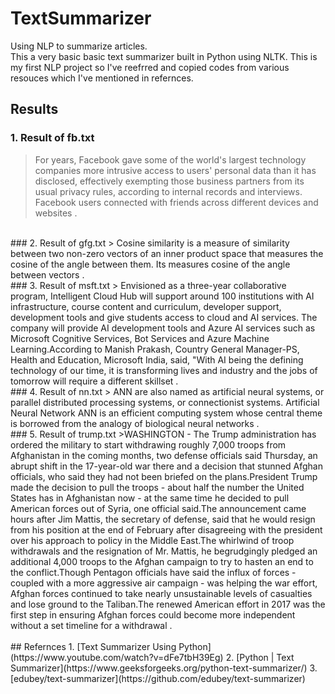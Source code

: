# TextSummarizer
Using NLP to summarize articles.<br>
This a very basic basic text summarizer built in Python using NLTK. This is my first NLP project so I've reefrred and copied codes from various resouces which I've mentioned in refernces.<br>

## Results
### 1. Result of fb.txt
> For years, Facebook gave some of the world's largest technology companies more intrusive access to users' personal data than it has disclosed, effectively exempting those business partners from its usual privacy rules, according to internal records and interviews. Facebook users connected with friends across different devices and websites .
<br>
### 2. Result of gfg.txt
> Cosine similarity is a measure of similarity between two non-zero vectors of an inner product space that measures the cosine of the angle between them. Its measures cosine of the angle between vectors .
<br>
### 3. Result of msft.txt
> Envisioned as a three-year collaborative program, Intelligent Cloud Hub will support around 100 institutions with AI infrastructure, course content and curriculum, developer support, development tools and give students access to cloud and AI services. The company will provide AI development tools and Azure AI services such as Microsoft Cognitive Services, Bot Services and Azure Machine Learning.According to Manish Prakash, Country General Manager-PS, Health and Education, Microsoft India, said, "With AI being the defining technology of our time, it is transforming lives and industry and the jobs of tomorrow will require a different skillset .
<br>
### 4. Result of nn.txt
> ANN are also named as artificial neural systems, or parallel distributed processing systems, or connectionist systems. Artificial Neural Network ANN is an efficient computing system whose central theme is borrowed from the analogy of biological neural networks .
<br>
### 5. Result of trump.txt
>WASHINGTON - The Trump administration has ordered the military to start withdrawing roughly 7,000 troops from Afghanistan in the coming months, two defense officials said Thursday, an abrupt shift in the 17-year-old war there and a decision that stunned Afghan officials, who said they had not been briefed on the plans.President Trump made the decision to pull the troops - about half the number the United States has in Afghanistan now - at the same time he decided to pull American forces out of Syria, one official said.The announcement came hours after Jim Mattis, the secretary of defense, said that he would resign from his position at the end of February after disagreeing with the president over his approach to policy in the Middle East.The whirlwind of troop withdrawals and the resignation of Mr. Mattis, he begrudgingly pledged an additional 4,000 troops to the Afghan campaign to try to hasten an end to the conflict.Though Pentagon officials have said the influx of forces - coupled with a more aggressive air campaign - was helping the war effort, Afghan forces continued to take nearly unsustainable levels of casualties and lose ground to the Taliban.The renewed American effort in 2017 was the first step in ensuring Afghan forces could become more independent without a set timeline for a withdrawal .
<br>
<br>
## Refernces
1. [Text Summarizer Using Python](https://www.youtube.com/watch?v=dFe7tbH39Eg)
2. [Python | Text Summarizer](https://www.geeksforgeeks.org/python-text-summarizer/)
3. [edubey/text-summarizer](https://github.com/edubey/text-summarizer)
